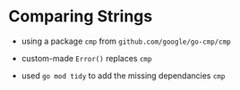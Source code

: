 # Comparing Strings
- using a package `cmp` from `github.com/google/go-cmp/cmp`
- custom-made `Error()` replaces `cmp` 

- used `go mod tidy` to add the missing dependancies `cmp` 